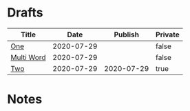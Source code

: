 # Drafts

| Title                            | Date       | Publish    | Private |
| -------------------------------- | ---------- | ---------- | ------- |
| [One](./notes/one)               | 2020-07-29 |            | false   |
| [Multi Word](./notes/multi-word) | 2020-07-29 |            | false   |
| [Two](./notes/two)               | 2020-07-29 | 2020-07-29 | true    |

# Notes
